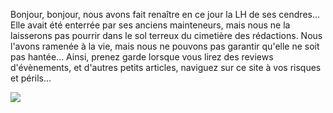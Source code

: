 Bonjour, bonjour, nous avons fait renaître en ce jour la LH de ses
cendres... Elle avait été enterrée par ses anciens mainteneurs, mais
nous ne la laisserons pas pourrir dans le sol terreux du cimetière
des rédactions. Nous l'avons ramenée à la vie, mais nous ne pouvons
pas garantir qu'elle ne soit pas hantée... Ainsi, prenez garde
lorsque vous lirez des reviews d'évènements, et d'autres
petits articles, naviguez sur ce site à vos risques et périls...

<img src = "https://cdn.pixabay.com/photo/2016/02/17/14/17/person-1205140_1280.jpg">